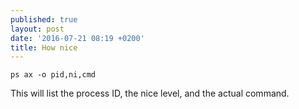 ```yaml
---
published: true
layout: post
date: '2016-07-21 08:19 +0200'
title: How nice
---
```

    ps ax -o pid,ni,cmd
    
This will list the process ID, the nice level, and the actual command.
